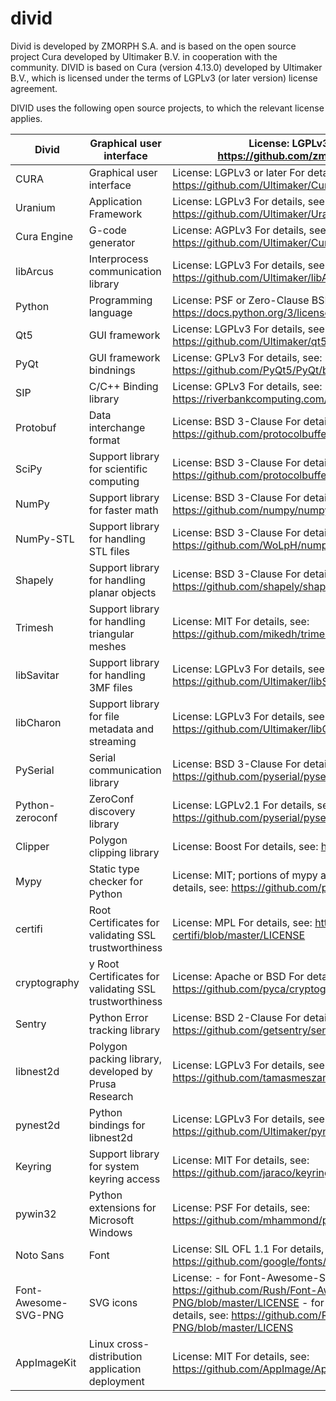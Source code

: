divid
==

Divid is developed by ZMORPH S.A. and is based on the open source project Cura developed by Ultimaker B.V. in cooperation with the community. DIVID is based on Cura (version 4.13.0) developed by Ultimaker B.V., which is licensed under the terms of LGPLv3 (or later version) license agreement.

DIVID uses the following open source projects, to which the relevant license applies. 

| Divid                  	| Graphical user interface                               	| License: LGPLv3 or later  For details, see:  https://github.com/zmorph/divid/blob/main/LICENSE                                                                                                                                                               	|
|------------------------	|--------------------------------------------------------	|--------------------------------------------------------------------------------------------------------------------------------------------------------------------------------------------------------------------------------------------------------------	|
| CURA                   	| Graphical user interface                               	| License: LGPLv3 or later  For details, see:  https://github.com/Ultimaker/Cura/blob/main/LICENSE                                                                                                                                                             	|
| Uranium                	| Application Framework                                  	| License: LGPLv3  For details, see:  https://github.com/Ultimaker/Uranium/blob/main/LICENSE                                                                                                                                                                   	|
| Cura Engine            	| G-code generator                                       	| License: AGPLv3  For details, see: https://github.com/Ultimaker/CuraEngine/blob/main/LICENSE                                                                                                                                                                 	|
| libArcus               	| Interprocess communication library                     	| License: LGPLv3  For details, see: https://github.com/Ultimaker/libArcus/blob/main/LICENSE                                                                                                                                                                   	|
| Python                 	| Programming language                                   	| License: PSF or Zero-Clause BSD  For details, see:  https://docs.python.org/3/license.html                                                                                                                                                                   	|
| Qt5                    	| GUI framework                                          	| License: LGPLv3  For details, see: https://github.com/Ultimaker/qt5/blob/master/LICENSE.LGPLv3                                                                                                                                                               	|
| PyQt                   	| GUI framework bindnings                                	| License: GPLv3  For details, see:  https://github.com/PyQt5/PyQt/blob/master/LICENSE                                                                                                                                                                         	|
| SIP                    	| C/C++ Binding library                                  	| License: GPLv3  For details, see:  https://riverbankcomputing.com/software/sip                                                                                                                                                                               	|
| Protobuf               	| Data interchange format                                	| License: BSD 3-Clause  For details, see:  https://github.com/protocolbuffers/protobuf/blob/main/LICENSE                                                                                                                                                      	|
| SciPy                  	| Support library for scientific computing               	| License: BSD 3-Clause   For details, see: https://github.com/protocolbuffers/protobuf/blob/main/LICENSE                                                                                                                                                      	|
| NumPy                  	| Support library for faster math                        	| License: BSD 3-Clause  For details, see: https://github.com/numpy/numpy/blob/main/LICENSE.txt                                                                                                                                                                	|
| NumPy-STL              	| Support library for handling STL files                 	| License: BSD 3-Clause  For details, see: https://github.com/WoLpH/numpy-stl/blob/develop/LICENSE                                                                                                                                                             	|
| Shapely                	| Support library for handling planar objects            	| License: BSD 3-Clause  For details, see: https://github.com/shapely/shapely/blob/main/LICENSE                                                                                                                                                                	|
| Trimesh                	| Support library for handling triangular meshes         	| License: MIT  For details, see: https://github.com/mikedh/trimesh/blob/main/LICENSE.md                                                                                                                                                                       	|
| libSavitar             	| Support library for handling 3MF files                 	| License: LGPLv3  For details, see: https://github.com/Ultimaker/libSavitar/blob/main/LICENSE                                                                                                                                                                 	|
| libCharon              	| Support library for file metadata and streaming        	| License: LGPLv3  For details, see: https://github.com/Ultimaker/libCharon/blob/master/LICENSE                                                                                                                                                                	|
| PySerial               	| Serial communication library                           	| License: BSD 3-Clause  For details, see: https://github.com/pyserial/pyserial/blob/master/LICENSE.txt                                                                                                                                                        	|
| Python- zeroconf       	| ZeroConf discovery library                             	| License: LGPLv2.1  For details, see: https://github.com/pyserial/pyserial/blob/master/LICENSE.txt                                                                                                                                                            	|
| Clipper                	| Polygon clipping library                               	| License: Boost  For details, see:  https://www.boost.org/LICENSE_1_0.txt                                                                                                                                                                                     	|
| Mypy                   	| Static type checker for Python                         	| License: MIT; portions of mypy and mypyc are licensed under PSF  For  details, see:  https://github.com/python/mypy/blob/master/LICENSE                                                                                                                      	|
| certifi                	| Root Certificates for validating SSL trustworthiness   	| License: MPL  For details, see: https://github.com/certifi/python-certifi/blob/master/LICENSE                                                                                                                                                                	|
| cryptography           	| y Root Certificates for validating SSL trustworthiness 	| License: Apache or BSD  For details, see:  https://github.com/pyca/cryptography/blob/main/LICENSE                                                                                                                                                            	|
| Sentry                 	| Python Error tracking library                          	| License: BSD 2-Clause  For details, see:  https://github.com/getsentry/sentry-python/blob/master/LICENSE                                                                                                                                                     	|
| libnest2d              	| Polygon packing library, developed by Prusa Research   	| License: LGPLv3  For details, see: https://github.com/tamasmeszaros/libnest2d/blob/master/LICENSE.txt                                                                                                                                                        	|
| pynest2d               	| Python bindings for libnest2d                          	| License: LGPLv3  For details, see:  https://github.com/Ultimaker/pynest2d/blob/main/LICENSE                                                                                                                                                                  	|
| Keyring                	| Support library for system keyring access              	| License: MIT  For details, see: https://github.com/jaraco/keyring/blob/main/LICENSE                                                                                                                                                                          	|
| pywin32                	| Python extensions for Microsoft Windows                	| License: PSF  For details, see:  https://github.com/mhammond/pywin32/blob/main/Pythonwin/License.txt                                                                                                                                                         	|
| Noto Sans              	| Font                                                   	| License: SIL OFL 1.1  For details, see:  https://github.com/google/fonts/blob/main/ofl/notosans/OFL.txt                                                                                                                                                      	|
| Font- Awesome- SVG-PNG 	| SVG icons                                              	| License:  - for Font-Awesome-SVG-PNG: MIT     For details, see: https://github.com/Rush/Font-Awesome-SVG-PNG/blob/master/LICENSE  - for the Font Awesome font: SIL OFL 1.1 For details, see: https://github.com/Rush/Font-Awesome-SVG-PNG/blob/master/LICENS 	|
| AppImageKit            	| Linux cross-distribution application deployment        	| License: MIT For details, see: https://github.com/AppImage/AppImageKit/blob/master/LICENSE                                                                                                                                                                   	|